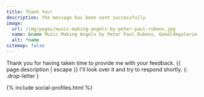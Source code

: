 ```yaml
---
title: Thank You!
description: The message has been sent successfully.
image:
  url: /img/pages/music-making-angels-by-peter-paul-rubens.jpg
  name: &name Music Making Angels by Peter Paul Rubens, Gemäldegalerie, Berlin State Museums
  alt: *name
sitemap: false
---
```


Thank you for having taken time to provide me with your feedback. {{ page.description | escape }} I'll look over it and try to respond shortly.
{: .drop-letter }

{% include social-profiles.html %}
